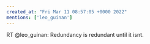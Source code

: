 ```yaml
---
created_at: "Fri Mar 11 08:57:05 +0000 2022"
mentions: ['leo_guinan']
---
```


RT @leo_guinan: Redundancy is redundant until it isnt.